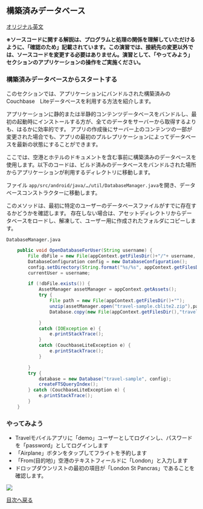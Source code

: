 ## 構築済みデータベース

[オリジナル英文](https://docs.couchbase.com/tutorials/mobile-travel-sample/android/develop/pre-built-database.html)

**※ソースコードに関する解説は、プログラムと処理の関係を理解していただけるように、「確認のため」記載されています。この演習では、接続先の変更以外では、ソースコードを変更する必要はありません。演習として、「やってみよう」セクションのアプリケーションの操作をご実施ください。**

### 構築済みデータベースからスタートする

このセクションでは、アプリケーションにバンドルされた構築済みのCouchbase　Liteデータベースを利用する方法を紹介します。

アプリケーションに静的または半静的コンテンツデータベースをバンドルし、最初の起動時にインストールする方が、全てのデータをサーバーから取得するよりも、はるかに効率的です。
アプリの作成後にサーバー上のコンテンツの一部が変更された場合でも、アプリの最初のプルレプリケーションによってデータベースを最新の状態にすることができます。

ここでは、空港とホテルのドキュメントを含む事前に構築済みのデータベースを使用します。以下のコードは、ビルド済みのデータベースをバンドルされた場所からアプリケーションが利用するディレクトリに移動します。

ファイル `app/src/android/java/…/util/DatabaseManager.java`を開き、データベースコンストラクターに移動します。

このメソッドは、最初に特定のユーザーのデータベースファイルがすでに存在するかどうかを確認します。
存在しない場合は、アセットディレクトリからデータベースをロードし、解凍して、ユーザー用に作成されたフォルダにコピーします。

`DatabaseManager.java`

```java
    public void OpenDatabaseForUser(String username) {
        File dbFile = new File(appContext.getFilesDir()+"/"+ username, "travel-sample.cblite2");
        DatabaseConfiguration config = new DatabaseConfiguration();
        config.setDirectory(String.format("%s/%s", appContext.getFilesDir(),username));
        currentUser = username;

        if (!dbFile.exists()) {
            AssetManager assetManager = appContext.getAssets();
            try {
                File path = new File(appContext.getFilesDir()+"");
                unzip(assetManager.open("travel-sample.cblite2.zip"),path);
                Database.copy(new File(appContext.getFilesDir(),"travel-sample.cblite2"), "travel-sample", config);

            }
            catch (IOException e) {
                e.printStackTrace();
            }
            catch (CouchbaseLiteException e) {
                e.printStackTrace();
            }

        }
        try {
            database = new Database("travel-sample", config);
            createFTSQueryIndex();
        } catch (CouchbaseLiteException e) {
            e.printStackTrace();
        }
    }
```

### やってみよう
- Travelモバイルアプリに「demo」ユーザーとしてログインし、パスワードを「password」としてログインします
- 「Airplane」ボタンをタップしてフライトを予約します
- 「From(目的地)」空港のテキストフィールドに「London」と入力します
- ドロップダウンリストの最初の項目が「London St Pancras」であることを確認します。

![](https://cl.ly/3V3h151g0x19/android-prebuilt-db.gif)

[目次へ戻る](./README.md)

